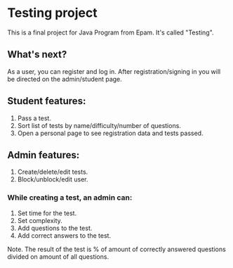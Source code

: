 # Testing project
This is a final project for Java Program from Epam. It's called "Testing".

## What's next?
As a user, you can register and log in. After registration/signing in you will be directed on the admin/student page.

## Student features:
1. Pass a test.
2. Sort list of tests by name/difficulty/number of questions.
3. Open a personal page to see registration data and tests passed.

## Admin features:
1. Create/delete/edit tests.
2. Block/unblock/edit user.

### While creating a test, an admin can:
1. Set time for the test.
2. Set complexity.
3. Add questions to the test.
4. Add correct answers to the test.

Note. The result of the test is % of amount of correctly answered questions divided on amount of all questions.
